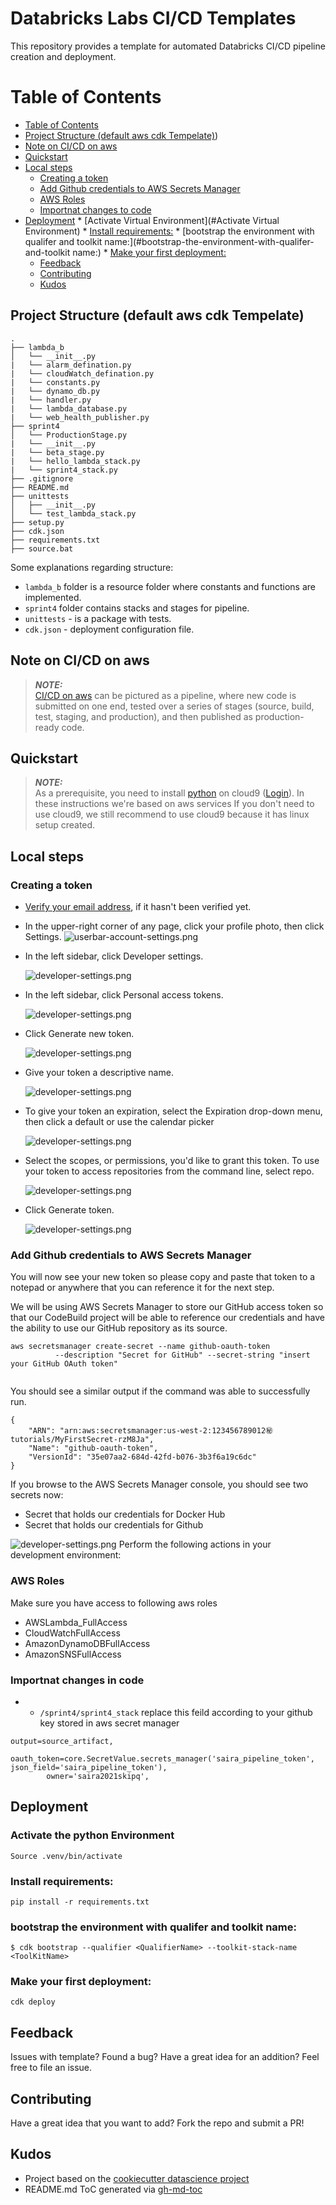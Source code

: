 
# Databricks Labs CI/CD Templates

This repository provides a template for automated Databricks CI/CD pipeline creation and deployment.

Table of Contents
=================
   * [Table of Contents](#table-of-contents)
   * [Project Structure (default aws cdk Tempelate)](#Project-Structure-default-aws-cdk-Tempelate))
   * [Note on CI/CD on aws](#Note-on-CI/CD-on-aws)
   * [Quickstart](#quickstart)
   * [Local steps](#local-steps)
      * [Creating a token](#Creating-a-token)
      * [Add Github credentials to AWS Secrets Manager](#Add-Github-credentials-to-AWS-Secrets-Manager)
      * [AWS Roles](#AWS-Roles)
      * [Importnat changes to code](#Importnat-changes-to-code)
   * [Deployment](#Deployment)
         * [Activate Virtual Environment](#Activate Virtual Environment)
         * [Install requirements:](#Install-requirements:)
         * [bootstrap the environment with qualifer and toolkit name:](#bootstrap-the-environment-with-qualifer-and-toolkit name:)
         * [Make your first deployment:](#Make-your-first-deployment:)
      * [Feedback](#feedback)
      * [Contributing](#contributing)
      * [Kudos](#kudos)
    
## Project Structure (default aws cdk Tempelate)
```
.
├── lambda_b
│   └── __init__.py
|   └── alarm_defination.py
|   └── cloudWatch_defination.py
|   └── constants.py
|   └── dynamo_db.py
|   └── handler.py
|   └── lambda_database.py
|   └── web_health_publisher.py
├── sprint4
│   └── ProductionStage.py
|   └── __init__.py
|   └── beta_stage.py
|   └── hello_lambda_stack.py
|   └── sprint4_stack.py
├── .gitignore
├── README.md
├── unittests
│   ├── __init__.py
│   └── test_lambda_stack.py
├── setup.py
├── cdk.json
├── requirements.txt
├── source.bat
```

Some explanations regarding structure:
- `lambda_b` folder is a resource folder where constants and functions are implemented.
- `sprint4`  folder contains stacks and stages for pipeline.
- `unittests` - is a package with tests.
- `cdk.json` - deployment configuration file.



## Note on CI/CD on aws

> **_NOTE:_**  
[CI/CD on aws](https://docs.aws.amazon.com/whitepapers/latest/cicd_for_5g_networks_on_aws/cicd-on-aws.html) can be pictured as a pipeline, where new code is submitted on one end, tested over a series of stages (source, build, test, staging, and production), and then published as production-ready code.


## Quickstart

> **_NOTE:_**  
As a prerequisite, you need to install [python](https://www.python.org) on cloud9 ([Login](https://us-east-2.console.aws.amazon.com/cloud9/home?region=us-east-2)).
In these instructions we're based on aws services 
If you don't need to use cloud9, we still recommend to use cloud9 because it has linux setup created.

## Local steps
### Creating a token

* [Verify your email address](https://docs.github.com/en/get-started/signing-up-for-github/verifying-your-email-address), if it hasn't been verified yet.

* In the upper-right corner of any page, click your profile photo, then click Settings.
  ![userbar-account-settings.png](images/userbar-account-settings.png?raw=true "Title")
  
* In the left sidebar, click Developer settings.

  ![developer-settings.png](images/developer-settings.png?raw=true "Title")
  
* In the left sidebar, click Personal access tokens.

  ![developer-settings.png](images/personal_access_tokens_tab.png?raw=true "Title")
  
* Click Generate new token.

  ![developer-settings.png](images/generate_new_token.png?raw=true "Title")
* Give your token a descriptive name.

  ![developer-settings.png](images/token_description.png?raw=true "Title")
  
* To give your token an expiration, select the Expiration drop-down menu, then click a default or use the calendar picker

   ![developer-settings.png](images/token_expiration.png?raw=true "Title")
   
* Select the scopes, or permissions, you'd like to grant this token. To use your token to access repositories from the command line, select repo.

   ![developer-settings.png](images/token_scopes.gif?raw=true "Title")
   
* Click Generate token.

   ![developer-settings.png](images/generate_token.png?raw=true "Title")
  
### Add Github credentials to AWS Secrets Manager
You will now see your new token so please copy and paste that token to a notepad or anywhere that you can reference it for the next step.

We will be using AWS Secrets Manager to store our GitHub access token so that our CodeBuild project will be able to reference our credentials and have the ability to use our GitHub repository as its source.

```
aws secretsmanager create-secret --name github-oauth-token
          --description "Secret for GitHub" --secret-string "insert your GitHub OAuth token"
          
```

You should see a similar output if the command was able to successfully run.
```
{
    "ARN": "arn:aws:secretsmanager:us-west-2:123456789012㊙️tutorials/MyFirstSecret-rzM8Ja",
    "Name": "github-oauth-token",
    "VersionId": "35e07aa2-684d-42fd-b076-3b3f6a19c6dc"
}
```
If you browse to the AWS Secrets Manager console, you should see two secrets now:

* Secret that holds our credentials for Docker Hub
* Secret that holds our credentials for Github

![developer-settings.png](images/secrets-manager.png?raw=true "Title")
Perform the following actions in your development environment:

### AWS Roles
Make sure you have access to following aws roles
* AWSLambda_FullAccess
* CloudWatchFullAccess
* AmazonDynamoDBFullAccess
* AmazonSNSFullAccess

### Importnat changes in code
* - `/sprint4/sprint4_stack` replace this feild according to your github key stored in aws secret manager
```
output=source_artifact,
        oauth_token=core.SecretValue.secrets_manager('saira_pipeline_token', json_field='saira_pipeline_token'),
        owner='saira2021skipq', 
```
## Deployment

### Activate the python Environment
```
Source .venv/bin/activate
```
### Install requirements:
```
pip install -r requirements.txt
```
### bootstrap the environment with qualifer and toolkit name:
```
$ cdk bootstrap --qualifier <QualifierName> --toolkit-stack-name <ToolKitName>
```
### Make your first deployment:
```
cdk deploy
```

## Feedback
Issues with template? Found a bug? Have a great idea for an addition? Feel free to file an issue.

## Contributing
Have a great idea that you want to add? Fork the repo and submit a PR!

## Kudos
- Project based on the [cookiecutter datascience project](https://drivendata.github.io/cookiecutter-data-science)
- README.md ToC generated via [gh-md-toc](https://github.com/ekalinin/github-markdown-toc)
